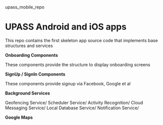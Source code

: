 upass_mobile_repo
# UPASS Android and iOS apps

This repo contains the first skeleton app source code that implements base structures and services

**Onboarding Components**

These components provide the structure to display onboarding screens

**SignUp / SignIn Components**

These components provide signup via Facebook, Google et al

**Background Services**

Geofencing Service/
Scheduler Service/
Activity Recognition/
Cloud Messaging Service/
Local Database Service/
Notification Service/

**Google Maps**

